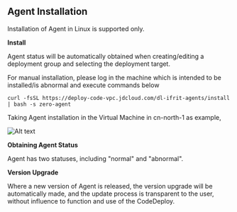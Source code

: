 ## Agent Installation

Installation of Agent in Linux is supported only.

**Install**

Agent status will be automatically obtained when creating/editing a deployment group and selecting the deployment target.

For manual installation, please log in the machine which is intended to be installed/is abnormal and execute commands below

```
curl -fsSL https://deploy-code-vpc.jdcloud.com/dl-ifrit-agents/install | bash -s zero-agent
```

Taking Agent installation in the Virtual Machine in cn-north-1 as example,

![Alt text](https://github.com/jdcloudcom/cn/blob/codedeploy/image/CodeDeploy/starting20.png)


**Obtaining Agent Status**

Agent has two statuses, including "normal" and "abnormal".


**Version Upgrade**

Where a new version of Agent is released, the version upgrade will be automatically made, and the update process is transparent to the user, without influence to function and use of the CodeDeploy.
